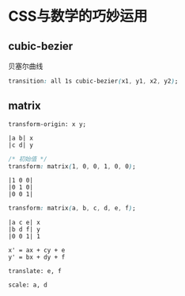 # CSS与数学的巧妙运用
<!-- TODO -->

## cubic-bezier
贝塞尔曲线  

```css
transition: all 1s cubic-bezier(x1, y1, x2, y2);
```

## matrix
```
transform-origin: x y;

|a b| x
|c d| y
```

```css
/* 初始值 */
transform: matrix(1, 0, 0, 1, 0, 0);
```
```
|1 0 0|
|0 1 0|
|0 0 1|
```

```css
transform: matrix(a, b, c, d, e, f);
```
```
|a c e| x
|b d f| y
|0 0 1| 1

x' = ax + cy + e
y' = bx + dy + f
```

```
translate: e, f
```

```
scale: a, d
```
